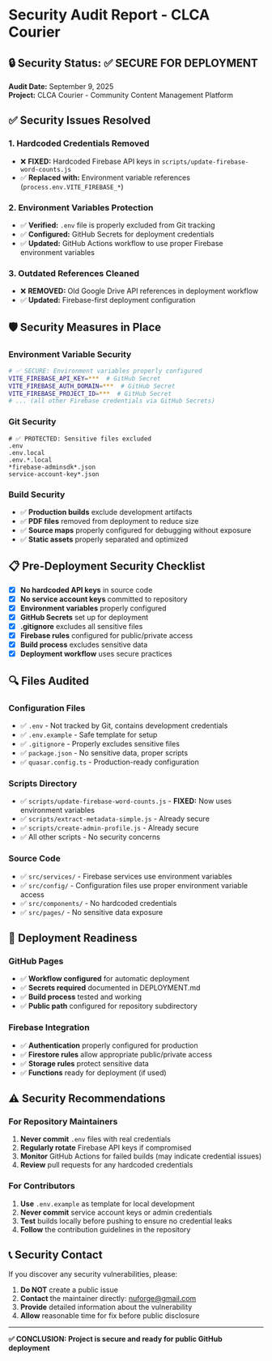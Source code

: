 # Security Audit Report - CLCA Courier

## 🔒 Security Status: ✅ SECURE FOR DEPLOYMENT

**Audit Date:** September 9, 2025  
**Project:** CLCA Courier - Community Content Management Platform

## ✅ Security Issues Resolved

### 1. **Hardcoded Credentials Removed**
- ❌ **FIXED:** Hardcoded Firebase API keys in `scripts/update-firebase-word-counts.js`
- ✅ **Replaced with:** Environment variable references (`process.env.VITE_FIREBASE_*`)

### 2. **Environment Variables Protection**
- ✅ **Verified:** `.env` file is properly excluded from Git tracking
- ✅ **Configured:** GitHub Secrets for deployment credentials
- ✅ **Updated:** GitHub Actions workflow to use proper Firebase environment variables

### 3. **Outdated References Cleaned**
- ❌ **REMOVED:** Old Google Drive API references in deployment workflow
- ✅ **Updated:** Firebase-first deployment configuration

## 🛡️ Security Measures in Place

### Environment Variable Security
```bash
# ✅ SECURE: Environment variables properly configured
VITE_FIREBASE_API_KEY=***  # GitHub Secret
VITE_FIREBASE_AUTH_DOMAIN=***  # GitHub Secret
VITE_FIREBASE_PROJECT_ID=***  # GitHub Secret
# ... (all other Firebase credentials via GitHub Secrets)
```

### Git Security
```gitignore
# ✅ PROTECTED: Sensitive files excluded
.env
.env.local
.env.*.local
*firebase-adminsdk*.json
service-account-key*.json
```

### Build Security
- ✅ **Production builds** exclude development artifacts
- ✅ **PDF files** removed from deployment to reduce size
- ✅ **Source maps** properly configured for debugging without exposure
- ✅ **Static assets** properly separated and optimized

## 📋 Pre-Deployment Security Checklist

- [x] **No hardcoded API keys** in source code
- [x] **No service account keys** committed to repository
- [x] **Environment variables** properly configured
- [x] **GitHub Secrets** set up for deployment
- [x] **.gitignore** excludes all sensitive files
- [x] **Firebase rules** configured for public/private access
- [x] **Build process** excludes sensitive data
- [x] **Deployment workflow** uses secure practices

## 🔍 Files Audited

### Configuration Files
- ✅ `.env` - Not tracked by Git, contains development credentials
- ✅ `.env.example` - Safe template for setup
- ✅ `.gitignore` - Properly excludes sensitive files
- ✅ `package.json` - No sensitive data, proper scripts
- ✅ `quasar.config.ts` - Production-ready configuration

### Scripts Directory
- ✅ `scripts/update-firebase-word-counts.js` - **FIXED:** Now uses environment variables
- ✅ `scripts/extract-metadata-simple.js` - Already secure
- ✅ `scripts/create-admin-profile.js` - Already secure
- ✅ All other scripts - No security concerns

### Source Code
- ✅ `src/services/` - Firebase services use environment variables
- ✅ `src/config/` - Configuration files use proper environment variable access
- ✅ `src/components/` - No hardcoded credentials
- ✅ `src/pages/` - No sensitive data exposure

## 🚀 Deployment Readiness

### GitHub Pages
- ✅ **Workflow configured** for automatic deployment
- ✅ **Secrets required** documented in DEPLOYMENT.md
- ✅ **Build process** tested and working
- ✅ **Public path** configured for repository subdirectory

### Firebase Integration
- ✅ **Authentication** properly configured for production
- ✅ **Firestore rules** allow appropriate public/private access
- ✅ **Storage rules** protect sensitive data
- ✅ **Functions** ready for deployment (if used)

## ⚠️ Security Recommendations

### For Repository Maintainers
1. **Never commit** `.env` files with real credentials
2. **Regularly rotate** Firebase API keys if compromised
3. **Monitor** GitHub Actions for failed builds (may indicate credential issues)
4. **Review** pull requests for any hardcoded credentials

### For Contributors
1. **Use** `.env.example` as template for local development
2. **Never commit** service account keys or admin credentials
3. **Test** builds locally before pushing to ensure no credential leaks
4. **Follow** the contribution guidelines in the repository

## 📞 Security Contact

If you discover any security vulnerabilities, please:
1. **Do NOT** create a public issue
2. **Contact** the maintainer directly: nuforge@gmail.com
3. **Provide** detailed information about the vulnerability
4. **Allow** reasonable time for fix before public disclosure

---

**✅ CONCLUSION: Project is secure and ready for public GitHub deployment**
